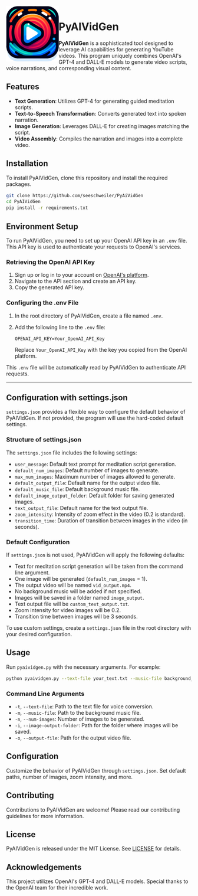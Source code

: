 <img src="logo.png" align="left" height="150">

# PyAIVidGen


**PyAIVidGen** is a sophisticated tool designed to leverage AI capabilities for generating YouTube videos. This program uniquely combines OpenAI's GPT-4 and DALL-E models to generate video scripts, voice narrations, and corresponding visual content.

## Features

- **Text Generation**: Utilizes GPT-4 for generating guided meditation scripts.
- **Text-to-Speech Transformation**: Converts generated text into spoken narration.
- **Image Generation**: Leverages DALL-E for creating images matching the script.
- **Video Assembly**: Compiles the narration and images into a complete video.

## Installation

To install PyAIVidGen, clone this repository and install the required packages.

```bash
git clone https://github.com/seeschweiler/PyAiVidGen
cd PyAIVidGen
pip install -r requirements.txt
```

## Environment Setup

To run PyAIVidGen, you need to set up your OpenAI API key in an `.env` file. This API key is used to authenticate your requests to OpenAI's services.

### Retrieving the OpenAI API Key

1. Sign up or log in to your account on [OpenAI's platform](https://platform.openai.com/signup).
2. Navigate to the API section and create an API key.
3. Copy the generated API key.

### Configuring the .env File

1. In the root directory of PyAIVidGen, create a file named `.env`.
2. Add the following line to the `.env` file:

   ```
   OPENAI_API_KEY=Your_OpenAI_API_Key
   ```

   Replace `Your_OpenAI_API_Key` with the key you copied from the OpenAI platform.

This `.env` file will be automatically read by PyAIVidGen to authenticate API requests.

---

## Configuration with settings.json

`settings.json` provides a flexible way to configure the default behavior of PyAIVidGen. If not provided, the program will use the hard-coded default settings.

### Structure of settings.json

The `settings.json` file includes the following settings:

- `user_message`: Default text prompt for meditation script generation.
- `default_num_images`: Default number of images to generate.
- `max_num_images`: Maximum number of images allowed to generate.
- `default_output_file`: Default name for the output video file.
- `default_music_file`: Default background music file.
- `default_image_output_folder`: Default folder for saving generated images.
- `text_output_file`: Default name for the text output file.
- `zoom_intensity`: Intensity of zoom effect in the video (0.2 is standard).
- `transition_time`: Duration of transition between images in the video (in seconds).

### Default Configuration

If `settings.json` is not used, PyAIVidGen will apply the following defaults:

- Text for meditation script generation will be taken from the command line argument.
- One image will be generated (`default_num_images` = 1).
- The output video will be named `vid_output.mp4`.
- No background music will be added if not specified.
- Images will be saved in a folder named `image_output`.
- Text output file will be `custom_text_output.txt`.
- Zoom intensity for video images will be 0.2.
- Transition time between images will be 3 seconds.

To use custom settings, create a `settings.json` file in the root directory with your desired configuration.

## Usage

Run `pyaividgen.py` with the necessary arguments. For example:

```bash
python pyaividgen.py --text-file your_text.txt --music-file background_music.mp3
```

### Command Line Arguments

- `-t`, `--text-file`: Path to the text file for voice conversion.
- `-m`, `--music-file`: Path to the background music file.
- `-n`, `--num-images`: Number of images to be generated.
- `-i`, `--image-output-folder`: Path for the folder where images will be saved.
- `-o`, `--output-file`: Path for the output video file.

## Configuration

Customize the behavior of PyAIVidGen through `settings.json`. Set default paths, number of images, zoom intensity, and more.

## Contributing

Contributions to PyAIVidGen are welcome! Please read our contributing guidelines for more information.

## License

PyAIVidGen is released under the MIT License. See [LICENSE](LICENSE) for details.

## Acknowledgements

This project utilizes OpenAI's GPT-4 and DALL-E models. Special thanks to the OpenAI team for their incredible work.



